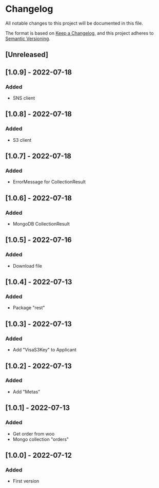 # Changelog
All notable changes to this project will be documented in this file.

The format is based on [Keep a Changelog](https://keepachangelog.com/en/1.0.0/),
and this project adheres to [Semantic Versioning](https://semver.org/spec/v2.0.0.html).

## [Unreleased]

## [1.0.9] - 2022-07-18
### Added
- SNS client

## [1.0.8] - 2022-07-18
### Added
- S3 client

## [1.0.7] - 2022-07-18
### Added
- ErrorMessage for CollectionResult

## [1.0.6] - 2022-07-18
### Added
- MongoDB CollectionResult

## [1.0.5] - 2022-07-16
### Added
- Download file

## [1.0.4] - 2022-07-13
### Added
- Package "rest"

## [1.0.3] - 2022-07-13
### Added
- Add "VisaS3Key" to Applicant

## [1.0.2] - 2022-07-13
### Added
- Add "Metas"

## [1.0.1] - 2022-07-13
### Added
- Get order from woo
- Mongo collection "orders"

## [1.0.0] - 2022-07-12
### Added
- First version
